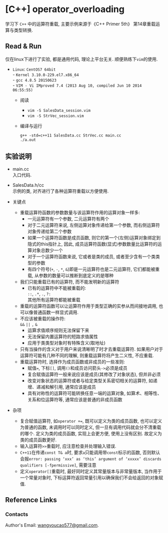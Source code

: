 # [C++] operator_overloading
学习下 `C++` 中的运算符重载, 主要示例来源于《C++ Primer 5th》 第14章重载运算与类型转换.   


## Read & Run
仅在linux下进行了实验, 都是通用代码, 理论上平台无关. 顺便熟练下`vim`的使用.    
- `Linux`: `CentOS7 64bit`   
			- `Kernel 3.10.0-229.el7.x86_64`   
			- `gcc 4.8.5 20150623`   
			- `VIM - Vi IMproved 7.4 (2013 Aug 10, compiled Jun 10 2014 06:55:55)`    

	- 阅读  
		- `vim -S SalesData_session.vim`   
		- `vim -S StrVec_session.vim`   

	- 编译与运行   
		```
		g++ -std=c++11 SalesData.cc StrVec.cc main.cc    
		./a.out   
		```   

## 实验说明   

- main.cc   
入口代码.   

- SalesData.h/cc   
示例的类, 对齐进行了各种运算符重载以方便使用.   

- 关键点   
	- 重载运算符函数的参数数量与该运算符作用的运算对象一样多:   
		- 一元运算符有一个参数, 二元运算符有两个   
		- 对于二元运算符来说, 左侧运算对象传递给第一个参数, 而右侧运算符对象传递给第二个参数   
		- 如果一个运算符函数是成员函数, 则它的第一个(左侧)运算对象绑定到隐式的this指针上, 因此, 成员运算符函数(显式)参数数量比运算符的运算对象总数少一个   
		- 对于一个运算符函数来说, 它或者是类的成员, 或者至少含有一个类类型的参数   
		- 有四个符号(`+`, `-`, `*`, `&`)即是一元运算符也是二元运算符, 它们都能被重载, 从参数的数量可以推断到底定义的是哪种   
	- 我们只能重载已有的运算符, 而不能发明新的运算符   
		- 已有的运算符中不能被重载的:  
			`::`, `.*`, `.`, `?:`  
			其他所有运算符都能被重载   
	- 重载的运算符函数可以让运算符作用于类型正确的实参从而间接地调用, 也可以像普通函数一样显式调用.   
	- 不应该被重载的操作符:   
		`&&` `||` `,` `&`   
		- 运算求值顺序规则无法保留下来   
		- 无法保留内置运算符的短路求值属性   
		- 应用于类类型对象时有特殊含义(取地址)   
	- 只有当操作的含义对于用户来说清晰明了时才去重载运算符. 如果用户对于运算符可能有几种不同的理解, 则重载运算符将产生二义性, 不应重载.   
	- 重载运算符时, 选择作为成员函数或非成员的一些准则:   
		- 赋值`=`, 下标`[]`, 调用`()`和成员访问箭头`->`必须是成员   
		- 复合赋值运算符一般来说应该是成员(其修改了对象状态), 但并非必须   
		- 改变对象状态的运算符或者与给定类型关系密切相关的运算符, 如递增、递减和解引用, 通常应该是成员   
		- 具有对称性的运算符可能转换任意一端的运算对象, 如算术、相等性、关系和位运算符等, 通常应该是普通的非成员函数   

- 杂项   
	- 复合赋值运算符, 如`operator +=`, 既可以定义为类的成员函数, 也可以定义为普通的函数, 未调用时可以同时定义, 但一旦有调用代码就会分不清重载的哪个. 定义为类的成员函数, 实现上会更方便, 使用上没有区别. 故定义为类的成员函数更好.      
	- 输入运算符`>>`重载时, 应注意检查并处理输入错误.   
	- `C++11`在传递`const T& a`时, 要求`a`只能调用带`const`标示的函数, 否则默认会报`error: passing ‘xxx’ as ‘this’ argument of ‘xxxxx’ discards qualifiers [-fpermissive]`, 需要注意   
	- 定义`operator[]`重载时, 最好同时定义其常量版本与非常量版本, 当作用于一个常量对象时, 下标运算符返回常量引用以确保我们不会给返回的对象赋值.   

## Reference Links


### Contacts
Author's Email: wangyoucao577@gmail.com.
